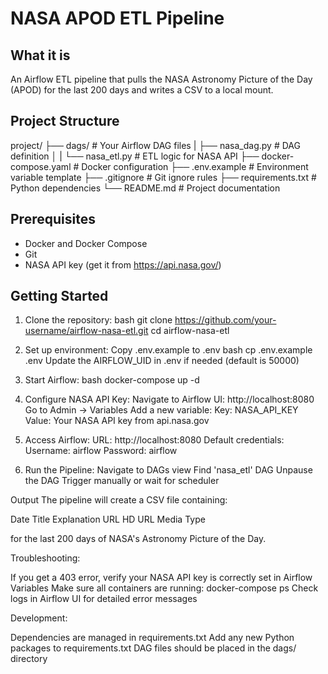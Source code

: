 # NASA APOD ETL Pipeline

## What it is
An Airflow ETL pipeline that pulls the NASA Astronomy Picture of the Day (APOD) for the last 200 days and writes a CSV to a local mount.

## Project Structure
project/ 
├── dags/ # Your Airflow DAG files 
|    ├── nasa_dag.py # DAG definition │
|    └── nasa_etl.py # ETL logic for NASA API 
├── docker-compose.yaml # Docker configuration 
├── .env.example # Environment variable template 
├── .gitignore # Git ignore rules 
├── requirements.txt # Python dependencies 
└── README.md # Project documentation

## Prerequisites
- Docker and Docker Compose
- Git
- NASA API key (get it from https://api.nasa.gov/)

## Getting Started

1. Clone the repository:
bash
git clone https://github.com/your-username/airflow-nasa-etl.git
cd airflow-nasa-etl

2. Set up environment:
Copy .env.example to .env
bash
cp .env.example .env
Update the AIRFLOW_UID in .env if needed (default is 50000)

3. Start Airflow:
bash
docker-compose up -d

4. Configure NASA API Key:
Navigate to Airflow UI: http://localhost:8080
Go to Admin -> Variables
Add a new variable:
Key: NASA_API_KEY
Value: Your NASA API key from api.nasa.gov

5. Access Airflow:
URL: http://localhost:8080
Default credentials:
   Username: airflow
   Password: airflow

6. Run the Pipeline:
Navigate to DAGs view
Find 'nasa_etl' DAG
Unpause the DAG
Trigger manually or wait for scheduler

Output
The pipeline will create a CSV file containing:

Date
Title
Explanation
URL
HD URL
Media Type

for the last 200 days of NASA's Astronomy Picture of the Day.

Troubleshooting:

If you get a 403 error, verify your NASA API key is correctly set in Airflow Variables
Make sure all containers are running: docker-compose ps
Check logs in Airflow UI for detailed error messages

Development:

Dependencies are managed in requirements.txt
Add any new Python packages to requirements.txt
DAG files should be placed in the dags/ directory
